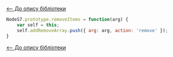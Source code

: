 [<-- До опису бібліотеки](README.md) 

```js
NodeS7.prototype.removeItems = function(arg) {
	var self = this;
	self.addRemoveArray.push({ arg: arg, action: 'remove' });
}
```





[<-- До опису бібліотеки](README.md) 





